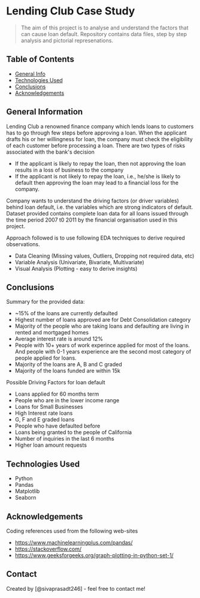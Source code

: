 # Lending Club Case Study
> The aim of this project is to analyse and understand the factors that can cause loan default. Repository contains data files, step by step analysis and pictorial represenations.


## Table of Contents
* [General Info](#general-information)
* [Technologies Used](#technologies-used)
* [Conclusions](#conclusions)
* [Acknowledgements](#acknowledgements)

<!-- You can include any other section that is pertinent to your problem -->

## General Information
Lending Club a renowned finance company which lends loans to customers has to go through few steps before approving a loan. When the applicant drafts his or her willingness for loan, the company must check the eligibility of each customer before processing a loan. There are two types of risks associated with the bank's decision
- If the applicant is likely to repay the loan, then not approving the loan results in a loss of business to the company
- If the applicant is not likely to repay the loan, i.e., he/she is likely to default then approving the loan may lead to a financial loss for the company.

Company wants to understand the driving factors (or driver variables) behind loan default, i.e. the variables which are strong indicators of default.
Dataset provided contains complete loan data for all loans issued through the time period 2007 t0 2011 by the financial organisation used in this project.

Approach followed is to use following EDA techniques to derive required observations.
- Data Cleaning (Missing values, Outliers, Dropping not required data, etc)
- Variable Analysis (Univariate, Bivariate, Multivariate)
- Visual Analysis (Plotting - easy to derive insights)

<!-- You don't have to answer all the questions - just the ones relevant to your project. -->

## Conclusions
Summary for the provided data:
- ~15% of the loans are currently defaulted   
- Highest number of loans approved are for Debt Consolidation category
- Majority of the people who are taking loans and defaulting are living in rented and mortgaged homes
- Average interest rate is around 12%
- People with 10+ years of work experince applied for most of the loans. And people with 0-1 years experience are the second most category of people applied for loans.
- Majority of the loans are A, B and C graded
- Majority of the loans funded are within 15k

Possible Driving Factors for loan default
- Loans applied for 60 months term
- People who are in the lower income range
- Loans for Small Businesses
- High Interest rate loans
- G, F and E graded loans
- People who have defaulted before
- Loans being granted to the people of California
- Number of inquiries in the last 6 months
- Higher loan amount requests

<!-- You don't have to answer all the questions - just the ones relevant to your project. -->


## Technologies Used
- Python
- Pandas
- Matplotlib
- Seaborn

<!-- As the libraries versions keep on changing, it is recommended to mention the version of library used in this project -->

## Acknowledgements
Coding references used from the following web-sites
- https://www.machinelearningplus.com/pandas/
- https://stackoverflow.com/
- https://www.geeksforgeeks.org/graph-plotting-in-python-set-1/

## Contact
Created by [@sivaprasadt246] - feel free to contact me!


<!-- Optional -->
<!-- ## License -->
<!-- This project is open source and available under the [... License](). -->

<!-- You don't have to include all sections - just the one's relevant to your project -->
